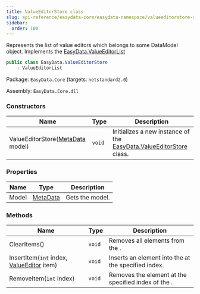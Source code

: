```yaml
---
title: ValueEditorStore class
slug: api-reference/easydata-core/easydata-namespace/valueeditorstore-class
sidebar:
  order: 100
---
```


Represents the list of value editors which belongs to some DataModel object.  Implements the [EasyData.ValueEditorList](/easyquery/docs/api-reference/easydata-core/easydata-namespace/valueeditorlist-class)
```csharp
public class EasyData.ValueEditorStore
    : ValueEditorList

```
Package: `EasyData.Core` (targets: `netstandard2.0`)

Assembly: `EasyData.Core.dll`

### Constructors

| Name | Type | Description | 
| --- | --- | --- | 
| ValueEditorStore([MetaData](/easyquery/docs/api-reference/easydata-core/easydata-namespace/metadata-class) model) | `void` | Initializes a new instance of the [EasyData.ValueEditorStore](/easyquery/docs/api-reference/easydata-core/easydata-namespace/valueeditorstore-class) class. | 


### Properties

| Name | Type | Description | 
| --- | --- | --- | 
| Model | [MetaData](/easyquery/docs/api-reference/easydata-core/easydata-namespace/metadata-class) | Gets the model. | 


### Methods

| Name | Type | Description | 
| --- | --- | --- | 
| ClearItems() | `void` | Removes all elements from the <see cref="T:System.Collections.ObjectModel.Collection`1"></see>. | 
| InsertItem(`int` index, [ValueEditor](/easyquery/docs/api-reference/easydata-core/easydata-namespace/valueeditor-class) item) | `void` | Inserts an element into the <see cref="T:System.Collections.ObjectModel.Collection`1"></see> at the specified index. | 
| RemoveItem(`int` index) | `void` | Removes the element at the specified index of the <see cref="T:System.Collections.ObjectModel.Collection`1"></see>. |
